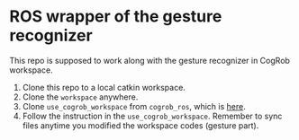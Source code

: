 # ROS wrapper of the gesture recognizer

This repo is supposed to work along with the gesture recognizer in CogRob workspace.

1. Clone this repo to a local catkin workspace.
2. Clone the `workspace` anywhere.
3. Clone `use_cogrob_workspace` from `cogrob_ros`, which is [here](https://github.com/CogRob/cogrob_ros/tree/master/use_cogrob_workspace).
4. Follow the instruction in the `use_cogrob_workspace`. Remember to sync files anytime you modified the workspace codes (gesture part).
